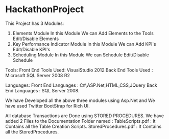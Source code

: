 # HackathonProject

This Project has 3 Modules:

1. Elements Module
   In this Module We can Add Elements to the Tools
   Edit/Disable Elements
2. Key Performance Indicator Module
   In this Module We can Add KPI's
   Edit/Disable KPI's
3. Scheduling Module
   In this Module We can Schedule
   Edit/Disable Schedule

Tools:
Front End Tools Used: VisualStudio 2012
Back End Tools Used :  Microsoft SQL Server 2008 R2

Languages:
Front End Languages : C#,ASP.Net,HTML,CSS,JQuery
Back End Languages :  SQL Server 2008.

We have Developed all the above three modules using Asp.Net and We have used Twitter BootStrap for Rich UI.

All database Transactions are Done using STORED PROCEDURES.
We have added 2 Files to the Documentation Folder named :
TableScripts.pdf : It Contains all the Table Creation Scripts.
StoredProcedures.pdf :  It Contains all the StoredProcedures.